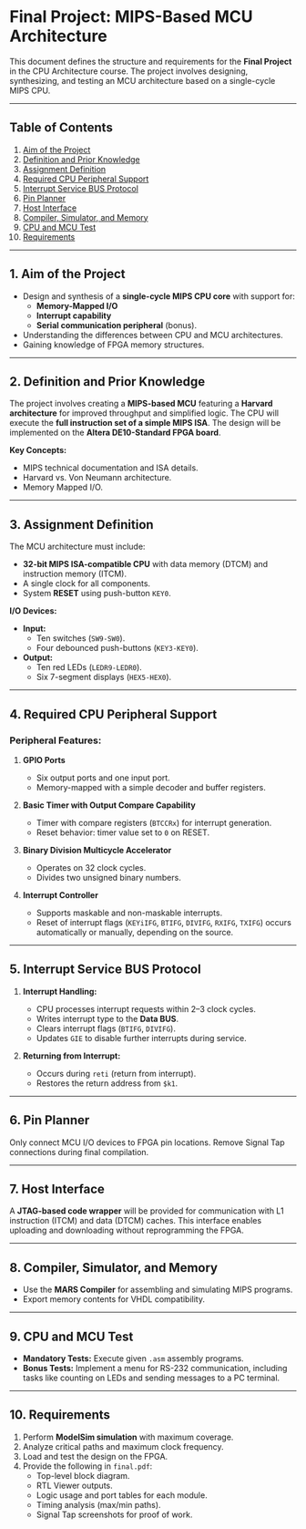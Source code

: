 # Final Project: MIPS-Based MCU Architecture  

This document defines the structure and requirements for the **Final Project** in the CPU Architecture course. The project involves designing, synthesizing, and testing an MCU architecture based on a single-cycle MIPS CPU.  

---

## **Table of Contents**  
1. [Aim of the Project](#1-aim-of-the-project)  
2. [Definition and Prior Knowledge](#2-definition-and-prior-knowledge)  
3. [Assignment Definition](#3-assignment-definition)  
4. [Required CPU Peripheral Support](#4-required-cpu-peripheral-support)  
5. [Interrupt Service BUS Protocol](#5-interrupt-service-bus-protocol)  
6. [Pin Planner](#6-pin-planner)  
7. [Host Interface](#7-host-interface)  
8. [Compiler, Simulator, and Memory](#8-compiler-simulator-and-memory)  
9. [CPU and MCU Test](#9-cpu-and-mcu-test)  
10. [Requirements](#11-requirements)  

---

## **1. Aim of the Project**  
- Design and synthesis of a **single-cycle MIPS CPU core** with support for:  
  - **Memory-Mapped I/O**  
  - **Interrupt capability**  
  - **Serial communication peripheral** (bonus).  
- Understanding the differences between CPU and MCU architectures.  
- Gaining knowledge of FPGA memory structures.  

---

## **2. Definition and Prior Knowledge**  
The project involves creating a **MIPS-based MCU** featuring a **Harvard architecture** for improved throughput and simplified logic. The CPU will execute the **full instruction set of a simple MIPS ISA**. The design will be implemented on the **Altera DE10-Standard FPGA board**.  

**Key Concepts:**  
- MIPS technical documentation and ISA details.  
- Harvard vs. Von Neumann architecture.  
- Memory Mapped I/O.  

---

## **3. Assignment Definition**  
The MCU architecture must include:  
- **32-bit MIPS ISA-compatible CPU** with data memory (DTCM) and instruction memory (ITCM).  
- A single clock for all components.  
- System **RESET** using push-button `KEY0`.  

**I/O Devices:**  
- **Input:**  
  - Ten switches (`SW9-SW0`).  
  - Four debounced push-buttons (`KEY3-KEY0`).  
- **Output:**  
  - Ten red LEDs (`LEDR9-LEDR0`).  
  - Six 7-segment displays (`HEX5-HEX0`).  

---

## **4. Required CPU Peripheral Support**  

### **Peripheral Features**:  
1. **GPIO Ports**  
   - Six output ports and one input port.  
   - Memory-mapped with a simple decoder and buffer registers.  

2. **Basic Timer with Output Compare Capability**  
   - Timer with compare registers (`BTCCRx`) for interrupt generation.  
   - Reset behavior: timer value set to `0` on RESET.  

3. **Binary Division Multicycle Accelerator**  
   - Operates on 32 clock cycles.  
   - Divides two unsigned binary numbers.  

4. **Interrupt Controller**  
   - Supports maskable and non-maskable interrupts.  
   - Reset of interrupt flags (`KEYiIFG`, `BTIFG`, `DIVIFG`, `RXIFG`, `TXIFG`) occurs automatically or manually, depending on the source.  

---

## **5. Interrupt Service BUS Protocol**  
1. **Interrupt Handling:**  
   - CPU processes interrupt requests within 2–3 clock cycles.  
   - Writes interrupt type to the **Data BUS**.  
   - Clears interrupt flags (`BTIFG`, `DIVIFG`).  
   - Updates `GIE` to disable further interrupts during service.  

2. **Returning from Interrupt:**  
   - Occurs during `reti` (return from interrupt).  
   - Restores the return address from `$k1`.  

---

## **6. Pin Planner**  
Only connect MCU I/O devices to FPGA pin locations. Remove Signal Tap connections during final compilation.  

---

## **7. Host Interface**  
A **JTAG-based code wrapper** will be provided for communication with L1 instruction (ITCM) and data (DTCM) caches. This interface enables uploading and downloading without reprogramming the FPGA.  

---

## **8. Compiler, Simulator, and Memory**  
- Use the **MARS Compiler** for assembling and simulating MIPS programs.  
- Export memory contents for VHDL compatibility.  

---

## **9. CPU and MCU Test**  
- **Mandatory Tests:** Execute given `.asm` assembly programs.  
- **Bonus Tests:** Implement a menu for RS-232 communication, including tasks like counting on LEDs and sending messages to a PC terminal.  

---

## **10. Requirements**  
1. Perform **ModelSim simulation** with maximum coverage.  
2. Analyze critical paths and maximum clock frequency.  
3. Load and test the design on the FPGA.  
4. Provide the following in `final.pdf`:  
   - Top-level block diagram.  
   - RTL Viewer outputs.  
   - Logic usage and port tables for each module.  
   - Timing analysis (max/min paths).  
   - Signal Tap screenshots for proof of work.  

